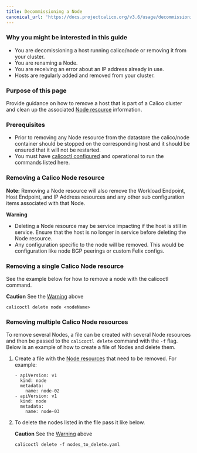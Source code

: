 ```yaml
---
title: Decommissioning a Node
canonical_url: 'https://docs.projectcalico.org/v3.6/usage/decommissioning-a-node'
---
```


### Why you might be interested in this guide

- You are decomissioning a host running calico/node or removing it from your
  cluster.
- You are renaming a Node.
- You are receiving an error about an IP address already in use.
- Hosts are regularly added and removed from your cluster.

### Purpose of this page

Provide guidance on how to remove a host that is part of a Calico cluster
and clean up the associated [Node resource][Node resource reference]
information.

### Prerequisites

- Prior to removing any Node resource from the datastore the calico/node
  container should be stopped on the corresponding host and it should be
  ensured that it will not be restarted.
- You must have [calicoctl configured][calicoctl setup] and operational to run
  the commands listed here.

### Removing a Calico Node resource

**Note:**
Removing a Node resource will also remove the Workload Endpoint, Host
Endpoint, and IP Address resources and any other sub configuration items
associated with that Node.

**Warning**
- Deleting a Node resource may be service impacting if the host is still in
  service.  Ensure that the host is no longer in service before deleting the
  Node resource.
- Any configuration specific to the node will be removed.  This would be
  configuration like node BGP peerings or custom Felix configs.

### Removing a single Calico Node resource

See the example below for how to remove a node with the calicoctl command.

**Caution** See the [Warning](#removing-a-calico-node-resource) above

```
calicoctl delete node <nodeName>
```

### Removing multiple Calico Node resources

To remove several Nodes, a file can be created with several Node resources and
then be passed to the `calicoctl delete` command with the `-f` flag.
Below is an example of how to create a file of Nodes and delete them.

1. Create a file with the [Node resources][Node resource reference] that need
   to be removed.  For example:

   ```
   - apiVersion: v1
     kind: node
     metadata:
       name: node-02
   - apiVersion: v1
     kind: node
     metadata:
       name: node-03
   ```

2. To delete the nodes listed in the file pass it like below.

   **Caution** See the [Warning](#removing-a-calico-node-resource) above

   ```
   calicoctl delete -f nodes_to_delete.yaml
   ```

[Node resource reference]: {{site.baseurl}}/{{page.version}}/reference/calicoctl/resources/node
[calicoctl setup]: {{site.baseurl}}/{{page.version}}/usage/calicoctl/install-and-configuration
